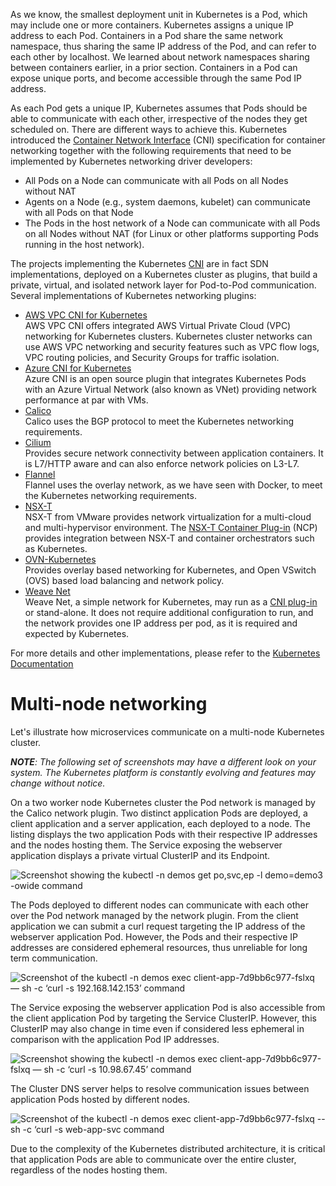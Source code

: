 
As we know, the smallest deployment unit in Kubernetes is a Pod, which may include one or more containers. Kubernetes assigns a unique IP address to each Pod. Containers in a Pod share the same network namespace, thus sharing the same IP address of the Pod, and can refer to each other by localhost. We learned about network namespaces sharing between containers earlier, in a prior section. Containers in a Pod can expose unique ports, and become accessible through the same Pod IP address.

As each Pod gets a unique IP, Kubernetes assumes that Pods should be able to communicate with each other, irrespective of the nodes they get scheduled on. There are different ways to achieve this. Kubernetes introduced the [Container Network Interface](https://github.com/containernetworking/cni/blob/master/SPEC.md) (CNI) specification for container networking together with the following requirements that need to be implemented by Kubernetes networking driver developers:

- All Pods on a Node can communicate with all Pods on all Nodes without NAT
- Agents on a Node (e.g., system daemons, kubelet) can communicate with all Pods on that Node
- The Pods in the host network of a Node can communicate with all Pods on all Nodes without NAT (for Linux or other platforms supporting Pods running in the host network).

The projects implementing the Kubernetes [CNI](https://www.cni.dev/) are in fact SDN implementations, deployed on a Kubernetes cluster as plugins, that build a private, virtual, and isolated network layer for Pod-to-Pod communication. Several implementations of Kubernetes networking plugins:

- [AWS VPC CNI for Kubernetes](https://github.com/aws/amazon-vpc-cni-k8s)  
    AWS VPC CNI offers integrated AWS Virtual Private Cloud (VPC) networking for Kubernetes clusters. Kubernetes cluster networks can use AWS VPC networking and security features such as VPC flow logs, VPC routing policies, and Security Groups for traffic isolation.
- [Azure CNI for Kubernetes](https://docs.microsoft.com/en-us/azure/virtual-network/container-networking-overview)  
    Azure CNI is an open source plugin that integrates Kubernetes Pods with an Azure Virtual Network (also known as VNet) providing network performance at par with VMs. 
- [Calico](https://docs.projectcalico.org/about/about-calico)  
    Calico uses the BGP protocol to meet the Kubernetes networking requirements.
- [Cilium  
    ](https://cilium.io/)Provides secure network connectivity between application containers. It is L7/HTTP aware and can also enforce network policies on L3-L7.
- [Flannel](https://github.com/flannel-io/flannel#flannel)  
    Flannel uses the overlay network, as we have seen with Docker, to meet the Kubernetes networking requirements.
- [NSX-T  
    ](https://docs.vmware.com/en/VMware-NSX-T-Data-Center/3.0/ncp-kubernetes/GUID-FB641321-319D-41DC-9D16-37D6BA0BC0DE.html)NSX-T from VMware provides network virtualization for a multi-cloud and multi-hypervisor environment. The [NSX-T Container Plug-in](https://docs.vmware.com/en/VMware-NSX-T-Data-Center/2.0/nsxt_20_ncp_kubernetes.pdf) (NCP) provides integration between NSX-T and container orchestrators such as Kubernetes.
- [OVN-Kubernetes](https://github.com/ovn-org/ovn-kubernetes/)  
    Provides overlay based networking for Kubernetes, and Open VSwitch (OVS) based load balancing and network policy.
- [Weave Net](https://www.weave.works/oss/net/)  
    Weave Net, a simple network for Kubernetes, may run as a [CNI plug-in](https://www.weave.works/docs/net/latest/kubernetes/) or stand-alone. It does not require additional configuration to run, and the network provides one IP address per pod, as it is required and expected by Kubernetes.

For more details and other implementations, please refer to the [Kubernetes Documentation](https://kubernetes.io/docs/concepts/cluster-administration/networking/)

# Multi-node networking
Let's illustrate how microservices communicate on a multi-node Kubernetes cluster.

_**NOTE**: The following set of screenshots may have a different look on your system. The Kubernetes platform is constantly evolving and features may change without notice._

On a two worker node Kubernetes cluster the Pod network is managed by the Calico network plugin. Two distinct application Pods are deployed, a client application and a server application, each deployed to a node. The listing displays the two application Pods with their respective IP addresses and the nodes hosting them. The Service exposing the webserver application displays a private virtual ClusterIP and its Endpoint.

![Screenshot showing the kubectl -n demos get po,svc,ep -l demo=demo3 -owide command](https://courses.edx.org/asset-v1:LinuxFoundationX+LFS151.x+2T2023+type@asset+block@Screenshot_showing_the_kubectl_-n_demos_get_po_svc_ep_-l_demo_demo3_-owide_command.png)

The Pods deployed to different nodes can communicate with each other over the Pod network managed by the network plugin. From the client application we can submit a curl request targeting the IP address of the webserver application Pod. However, the Pods and their respective IP addresses are considered ephemeral resources, thus unreliable for long term communication.

![Screenshot of the kubectl -n demos exec client-app-7d9bb6c977-fslxq — sh -c ‘curl -s 192.168.142.153’ command](https://courses.edx.org/asset-v1:LinuxFoundationX+LFS151.x+2T2023+type@asset+block@Screenshot_of_the_kubectl_-n_demos_exec_client-app-7d9bb6c977-fslxq___sh_-c__curl_-s_192.168.142.153__command.png)

The Service exposing the webserver application Pod is also accessible from the client application Pod by targeting the Service ClusterIP. However, this ClusterIP may also change in time even if considered less ephemeral in comparison with the application Pod IP addresses.

![Screenshot showing the kubectl -n demos exec client-app-7d9bb6c977-fslxq — sh -c ‘curl -s 10.98.67.45’ command](https://courses.edx.org/asset-v1:LinuxFoundationX+LFS151.x+2T2023+type@asset+block@Screenshot_showing_the_kubectl_-n_demos_exec_client-app-7d9bb6c977-fslxq___sh_-c__curl_-s_10.98.67.45__command.png)

The Cluster DNS server helps to resolve communication issues between application Pods hosted by different nodes.

![Screenshot of the kubectl -n demos exec client-app-7d9bb6c977-fslxq --sh -c ‘curl -s web-app-svc command](https://courses.edx.org/asset-v1:LinuxFoundationX+LFS151.x+2T2023+type@asset+block@Screenshot_of_the_kubectl_-n_demos_exec_client-app-7d9bb6c977-fslxq_--sh_-c__curl_-s_web-app-svc_.png)

Due to the complexity of the Kubernetes distributed architecture, it is critical that application Pods are able to communicate over the entire cluster, regardless of the nodes hosting them.
